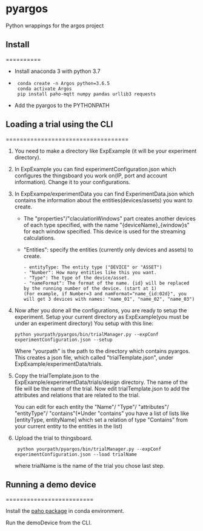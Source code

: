 # pyargos
Python wrappings for the argos project

## Install 
==========

- Install anaconda 3 with python 3.7
- ```
   conda create -n Argos python=3.6.5 
   conda activate Argos 
   pip install paho-mqtt numpy pandas urllib3 requests
  ```
- Add the pyargos to the PYTHONPATH 


## Loading a trial using the CLI
===================================

1. You need to make a directory like ExpExample (it will be your experiment directory).

2. In ExpExample you can find experimentConfiguration.json which configures the thingsboard you work on(IP, port and account information).
   Change it to your configurations.

3. In ExpExampe/experimentData you can find ExperimentData.json which contains the information about the entities(devices/assets) you want to create.
   - The "properties"/"claculationWindows" part creates another devices of each type specified, with 
   the name "{deviceName}_{window}s" for each window specified. 
   This device is used for the streaming calculations. 
      
   - "Entities":  specify the entities (currently only devices and assets) to create.
   
         - entityType: The entity type ("DEVICE" or "ASSET")
         - "Number": How many entities like this you want. 
         - "Type": The type of the device/asset.
         - "nameFormat": The format of the name. {id} will be replaced by the running number of the device. (start at 1)
         (For example, if Number=3 and namFormat="name_{id:02d}", you will get 3 devices with names: "name_01", "name_02", "name_03")

4. Now after you done all the configurations, you are ready to setup the experiment.
   Setup your current directory as ExpExample(you must be under an experiment directory)
   You setup with this line: 
   ```
   python yourpath/pyargos/bin/trialManager.py --expConf experimentConfiguration.json --setup
   ```
   Where "yourpath" is the path to the directory which contains pyargos. 
   This creates a json file, which called "trialTemplate.json", under ExpExample/experimentData/trials.

5. Copy the trialTemplate.json to the ExpExample/experimentData/trials/design directory.
   The name of the file will be the name of the trial. 
   Now edit trialTemplate.json to add the attributes and relations that are related to the trial. 
   
   You can edit for each entity the "Name"/ "Type"/ "attributes"/ "entityType"/ "contains"(*Under "contains" you have a list of lists like [entityType, entityName] which set a relation of type "Contains" from your current entity to the entities in the list)

6. Upload the trial to thingsboard.
   ```
    python yourpath/pyargos/bin/trialManager.py --expConf experimentConfiguration.json --load trialName
   ```
   where trialName is the name of the trial you chose last step.

## Running a demo device 
=========================

Install the [paho package](https://anaconda.org/wheeler-microfluidics/paho-mqtt) in conda environment.

Run the demoDevice from the CLI. 





